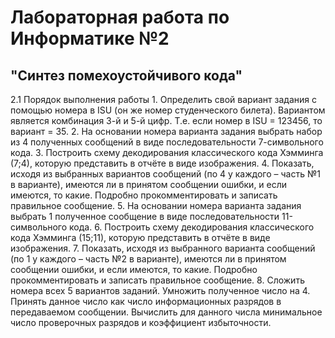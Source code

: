 <h1> Лабораторная работа по Информатике №2</h1>
<h2>"Синтез помехоустойчивого кода"</h2>

<body>2.1 Порядок выполнения работы
1. Определить свой вариант задания с помощью номера в ISU (он же номер
студенческого билета). Вариантом является комбинация 3-й и 5-й цифр.
Т.е. если номер в ISU = 123456, то вариант = 35.
2. На основании номера варианта задания выбрать набор из 4 полученных
сообщений в виде последовательности 7-символьного кода.
3. Построить схему декодирования классического кода Хэмминга (7;4),
которую представить в отчёте в виде изображения.
4. Показать, исходя из выбранных вариантов сообщений (по 4 у каждого –
часть №1 в варианте), имеются ли в принятом сообщении ошибки, и если
имеются, то какие. Подробно прокомментировать и записать правильное
сообщение.
5. На основании номера варианта задания выбрать 1 полученное сообщение в
виде последовательности 11-символьного кода.
6. Построить схему декодирования классического кода Хэмминга (15;11),
которую представить в отчёте в виде изображения.
7. Показать, исходя из выбранного варианта сообщений (по 1 у каждого –
часть №2 в варианте), имеются ли в принятом сообщении ошибки, и если
имеются, то какие. Подробно прокомментировать и записать правильное
сообщение.
8. Сложить номера всех 5 вариантов заданий. Умножить полученное число
на 4. Принять данное число как число информационных разрядов в
передаваемом сообщении. Вычислить для данного числа минимальное
число проверочных разрядов и коэффициент избыточности.</body>
